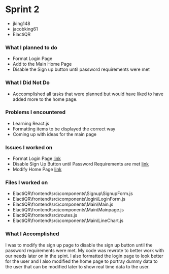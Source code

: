 # Sprint 2

* jking148
* jacobking61
* ElactiQR

### What I planned to do

* Format Login Page
* Add to the Main Home Page
* Disable the Sign up button until password requirements were met

### What I Did Not Do

* Acccomplished all tasks that were planned but would have liked to have added more to the home page.

### Problems I encountered

* Learning React.js
* Formatting items to be displayed the correct way
* Coming up with ideas for the main page

### Issues I worked on

* Format Login Page [link](https://github.com/ElastiQR/ElastiQR/issues/66)
* Disable Sign Up Button until Password Requirements are met [link](https://github.com/ElastiQR/ElastiQR/issues/62)
* Modify Home Page [link](https://github.com/ElastiQR/ElastiQR/issues/61)

### Files I worked on

* ElactiQR\frontend\src\components\Signup\SignupForm.js
* ElactiQR\frontend\src\components\login\LoginForm.js
* ElactiQR\frontend\src\components\Main\Main.js
* ElactiQR\frontend\src\components\Main\Mainpage.js
* ElactiQR\frontend\src\routes.js
* ElactiQR\frontend\src\components\Main\LineChart.js

### What I Accomplished

I was to modify the sign up page to disable the sign up button until the password requirements were met. My code was rewrote to better work with our needs later on in the spint. I also formatted the login page to look better for the user and I also modified the home page to portray dummy data to the user that can be modified later to show real time data to the user.
